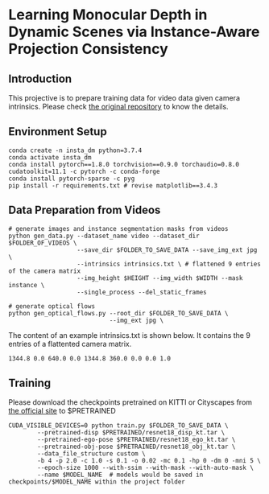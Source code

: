 # Learning Monocular Depth in Dynamic Scenes via Instance-Aware Projection Consistency

## Introduction
This projective is to prepare training data for video data given camera intrinsics. Please check [the original repository](https://github.com/SeokjuLee/Insta-DM) to ​know the details.

## Environment Setup
```
conda create -n insta_dm python=3.7.4
conda activate insta_dm
conda install pytorch==1.8.0 torchvision==0.9.0 torchaudio=0.8.0 cudatoolkit=11.1 -c pytorch -c conda-forge
conda install pytorch-sparse -c pyg
pip install -r requirements.txt # revise matplotlib==3.4.3
```

## Data Preparation from Videos

```
# generate images and instance segmentation masks from videos
python gen_data.py --dataset_name video --dataset_dir $FOLDER_OF_VIDEOS \
                   --save_dir $FOLDER_TO_SAVE_DATA --save_img_ext jpg \
                   --intrinsics intrinsics.txt \ # flattened 9 entries of the camera matrix 
                   --img_height $HEIGHT --img_width $WIDTH --mask instance \
                   --single_process --del_static_frames 

# generate optical flows
python gen_optical_flows.py --root_dir $FOLDER_TO_SAVE_DATA \
                            --img_ext jpg \
```
The content of an example intrinsics.txt is shown below. It contains the 9 entries of a flattented camera matrix.
```
1344.8 0.0 640.0 0.0 1344.8 360.0 0.0 0.0 1.0
```

## Training

Please download the checkpoints pretrained on KITTI or Cityscapes from [the official site](https://github.com/SeokjuLee/Insta-DM#models) to $PRETRAINED

```
CUDA_VISIBLE_DEVICES=0 python train.py $FOLDER_TO_SAVE_DATA \
        --pretrained-disp $PRETRAINED/resnet18_disp_kt.tar \
        --pretrained-ego-pose $PRETRAINED/resnet18_ego_kt.tar \
        --pretrained-obj-pose $PRETRAINED/resnet18_obj_kt.tar \
        --data_file_structure custom \
        -b 4 -p 2.0 -c 1.0 -s 0.1 -o 0.02 -mc 0.1 -hp 0 -dm 0 -mni 5 \
        --epoch-size 1000 --with-ssim --with-mask --with-auto-mask \
        --name $MODEL_NAME  # models would be saved in checkpoints/$MODEL_NAME within the project folder
```
